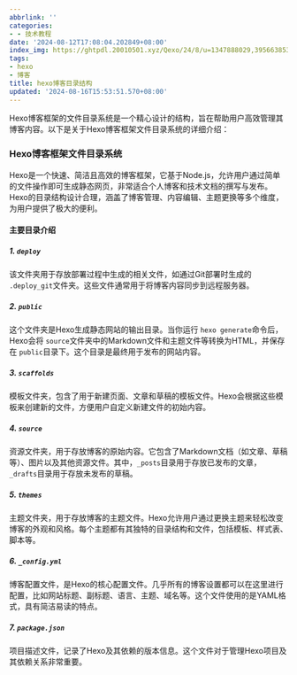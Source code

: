 ```yaml
---
abbrlink: ''
categories:
- - 技术教程
date: '2024-08-12T17:08:04.202849+08:00'
index_img: https://ghtpdl.20010501.xyz/Qexo/24/8/u=1347888029,3956638534&fm=253&fmt=auto&app=138&f=JPEG_35caba261c8abba22d22e080456ad035.jpeg
tags:
- hexo
- 博客
title: hexo博客目录结构
updated: '2024-08-16T15:53:51.570+08:00'
---
```

Hexo博客框架的文件目录系统是一个精心设计的结构，旨在帮助用户高效管理其博客内容。以下是关于Hexo博客框架文件目录系统的详细介绍：

### Hexo博客框架文件目录系统

Hexo是一个快速、简洁且高效的博客框架，它基于Node.js，允许用户通过简单的文件操作即可生成静态网页，非常适合个人博客和技术文档的撰写与发布。Hexo的目录结构设计合理，涵盖了博客管理、内容编辑、主题更换等多个维度，为用户提供了极大的便利。

#### 主要目录介绍

##### 1. `deploy`

该文件夹用于存放部署过程中生成的相关文件，如通过Git部署时生成的 `.deploy_git`文件夹。这些文件通常用于将博客内容同步到远程服务器。

##### 2. `public`

这个文件夹是Hexo生成静态网站的输出目录。当你运行 `hexo generate`命令后，Hexo会将 `source`文件夹中的Markdown文件和主题文件等转换为HTML，并保存在 `public`目录下。这个目录是最终用于发布的网站内容。

##### 3. `scaffolds`

模板文件夹，包含了用于新建页面、文章和草稿的模板文件。Hexo会根据这些模板来创建新的文件，方便用户自定义新建文件的初始内容。

##### 4. `source`

资源文件夹，用于存放博客的原始内容。它包含了Markdown文档（如文章、草稿等）、图片以及其他资源文件。其中，`_posts`目录用于存放已发布的文章，`_drafts`目录用于存放未发布的草稿。

##### 5. `themes`

主题文件夹，用于存放博客的主题文件。Hexo允许用户通过更换主题来轻松改变博客的外观和风格。每个主题都有其独特的目录结构和文件，包括模板、样式表、脚本等。

##### 6. `_config.yml`

博客配置文件，是Hexo的核心配置文件。几乎所有的博客设置都可以在这里进行配置，比如网站标题、副标题、语言、主题、域名等。这个文件使用的是YAML格式，具有简洁易读的特点。

##### 7. `package.json`

项目描述文件，记录了Hexo及其依赖的版本信息。这个文件对于管理Hexo项目及其依赖关系非常重要。
